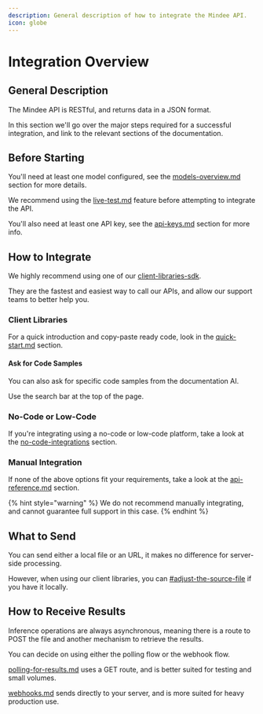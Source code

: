 ```yaml
---
description: General description of how to integrate the Mindee API.
icon: globe
---
```


# Integration Overview

## General Description

The Mindee API is RESTful, and returns data in a JSON format.

In this section we'll go over the major steps required for a successful integration, and link to the relevant sections of the documentation.

## Before Starting

You'll need at least one model configured, see the [models-overview.md](../models/models-overview.md "mention") section for more details.

We recommend using the [live-test.md](../models/live-test.md "mention") feature before attempting to integrate the API.

You'll also need at least one API key, see the [api-keys.md](api-keys.md "mention") section for more info.

## How to Integrate

We highly recommend using one of our [client-libraries-sdk](client-libraries-sdk/ "mention").

They are the fastest and easiest way to call our APIs, and allow our support teams to better help you.

### Client Libraries

For a quick introduction and copy-paste ready code, look in the [quick-start.md](client-libraries-sdk/quick-start.md "mention") section.

#### Ask for Code Samples

You can also ask for specific code samples from the documentation AI.

Use the search bar at the top of the page.

### No-Code or Low-Code

If you're integrating using a no-code or low-code platform, take a look at the [no-code-integrations](no-code-integrations/ "mention") section.

### Manual Integration

If none of the above options fit your requirements, take a look at the [api-reference.md](api-reference.md "mention") section.

{% hint style="warning" %}
We do not recommend manually integrating, and cannot guarantee full support in this case.
{% endhint %}

## What to Send

You can send either a local file or an URL, it makes no difference for server-side processing.

However, when using our client libraries, you can [#adjust-the-source-file](client-libraries-sdk/load-and-adjust-a-file.md#adjust-the-source-file "mention") if you have it locally.

## How to Receive Results

Inference operations are always asynchronous, meaning there is a route to POST the file and another mechanism to retrieve the results.

You can decide on using either the polling flow or the webhook flow.

[polling-for-results.md](polling-for-results.md "mention") uses a GET route, and is better suited for testing and small volumes.

[webhooks.md](webhooks.md "mention") sends directly to your server, and is more suited for heavy production use.

